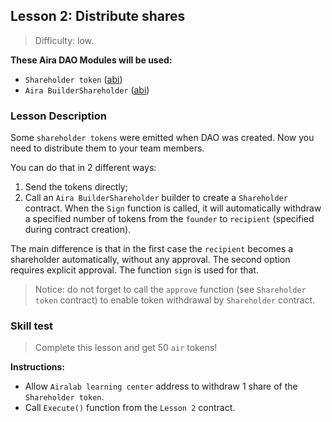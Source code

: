 ## Lesson 2: Distribute shares

> Difficulty: low.

**These Aira DAO Modules will be used:**

- `Shareholder token` ([abi](https://raw.githubusercontent.com/airalab/core/master/abi/modules/TokenEmission.json))
- `Aira BuilderShareholder` ([abi](https://github.com/airalab/core/blob/master/abi/builder/BuilderShareholder.json))

### Lesson Description 

Some `shareholder tokens` were emitted when DAO was created. Now you need to distribute them to your team members.

You can do that in 2 different ways:

1. Send the tokens directly;
2. Call an `Aira BuilderShareholder` builder to create a `Shareholder` contract. When the `Sign` function is called, it will automatically withdraw a specified number of tokens from the `founder` to `recipient` (specified during contract creation). 

The main difference is that in the first case the `recipient` becomes a shareholder automatically, without any approval. The second option requires explicit approval. The function `sign` is used for that.

> Notice: do not forget to call the `approve` function (see `Shareholder token` contract) to enable token withdrawal by `Shareholder` contract.

### Skill test 

> Complete this lesson and get 50 `air` tokens! 

**Instructions:**

- Allow `Airalab learning center` address to withdraw 1 share of the `Shareholder token`. 
- Call `Execute()` function from the `Lesson 2` contract.

